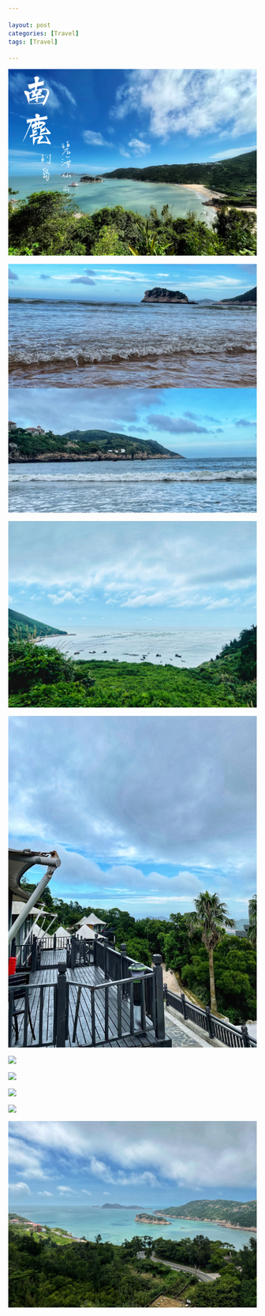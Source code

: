 ```yaml
---

layout: post
categories: [Travel]
tags: [Travel]

---
```


![](https://raw.githubusercontent.com/kakack/kakack.github.io/master/_images/nanji-1.JPG)

![](https://raw.githubusercontent.com/kakack/kakack.github.io/master/_images/nanji-2.JPG)

![](https://raw.githubusercontent.com/kakack/kakack.github.io/master/_images/nanji-3.jpg)

![](https://raw.githubusercontent.com/kakack/kakack.github.io/master/_images/nanji-4.jpg)

![](https://raw.githubusercontent.com/kakack/kakack.github.io/master/_images/nanji-5.jpg)

![](https://raw.githubusercontent.com/kakack/kakack.github.io/master/_images/nanji-6.jpg)

![](https://raw.githubusercontent.com/kakack/kakack.github.io/master/_images/nanji-7.jpg)

![](https://raw.githubusercontent.com/kakack/kakack.github.io/master/_images/nanji-8.jpg)

![](https://raw.githubusercontent.com/kakack/kakack.github.io/master/_images/nanji-9.jpg)